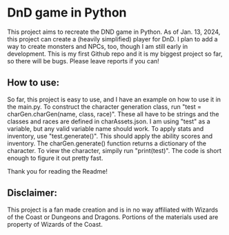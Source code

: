 # DnD game in Python

This project aims to recreate the DND game in Python. As of Jan. 13, 2024, this project can create a (heavily simplified) player for DnD. I plan to add a way to create monsters and NPCs, too, though I am still early in development. This is my first Github repo and it is my biggest project so far, so there will be bugs. Please leave reports if you can!

## How to use:
So far, this project is easy to use, and I have an example on how to use it in the main.py. To construct the character generation class, run "test = charGen.charGen(name, class, race)". These all have to be strings and the classes and races are defined in charAssets.json. I am using "test" as a variable, but any valid variable name should work. To apply stats and inventory, use "test.generate()". This should apply the ability scores and inventory. The charGen.generate() function returns a dictionary of the character. To view the character, simpily run "print(test)". The code is short enough to figure it out pretty fast. 

Thank you for reading the Readme! 

## Disclaimer:
This project is a fan made creation and is in no way affiliated with Wizards of the Coast or Dungeons and Dragons. 
Portions of the materials used are property of Wizards of the Coast.
